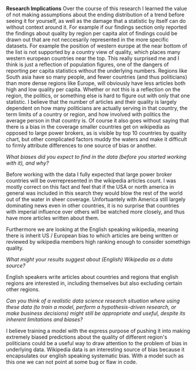 **Research Implications**
Over the course of this research I learned the value of not making assumptions about the ending distribution of a trend before seeing it for yourself, as well as the damage that a statistic by itself can do without context around it. For example if our findings section only reported the findings about quality by region per capita alot of findings could be drawn out that are not neccesarily represented in the more specific datasets. For example the position of western europe at the near bottom of the list is not supported by a country view of quality, which places many western european countries near the top. This really surprised me and I think is just a reflection of population figures, one of the dangers of reporting per capita statistics without the underlying numbers. Regions like South asia have so many people, and fewer countries (and thus politicians) than more dense regions like Europe, will obviously have less articles both high and low quality per capita. Whether or not this is a reflection on the region, the politics, or something else is hard to figure out with only that one statistic. I believe that the number of articles and their quality is largely dependent on how many politicians are actually serving in that country, the term limits of a country or region, and how involved with politics the average person in that country is. Of course it also goes without saying that there is a bias in the coverage smaller countries get on wikipedia as opposed to large power brokers, as is visible by top 10 countries by quality chart, but other complicated factors muddy the waters and make it difficult to firmly attribute differences to one source of bias or another.

_What biases did you expect to find in the data (before you started working with it), and why?_

Before working with the data I fully expected that large power broker countries will be overrepresented in the wikipedia articles count. I was mostly correct on this fact and feel that if the USA or north america in general was included in this search they would blow the rest of the world out of the water in sheer coverage. Unfortuantely with America still largely dominating news even in other countries, it is no surprise that countries with imperial influence over others will be watched more closely, and thus have more articles written about them.

Furthermore we are looking at the English speaking wikipedia, meaning there is inherit US / European bias to which articles are being written or reviewed by wikipedia members high ranking enough to consider somethign quality.

_What might your results suggest about (English) Wikipedia as a data source?_

English speakers write articles about countries and regions that english regions are interested in, including themselves but also excluding certain other regions.

_Can you think of a realistic data science research situation where using these data (to train a model, perform a hypothesis-driven research, or make business decisions) might still be appropriate and useful, despite its inherent limitations and biases?_

I believe training a model with the express purpose of pushing it into making extremely biased predictions about the quality of different region's politicians could be a useful way to draw attention to the problem of bias in underlying data. Wikipedia data is an interesting source of bias because it encapsulates our english speaking systematic bias. With a model such as this one we can not point at some bug or flaw in code. 
